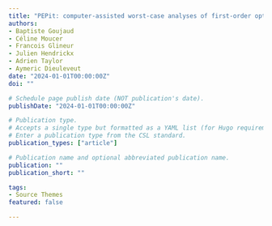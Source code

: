 ```yaml
---
title: "PEPit: computer-assisted worst-case analyses of first-order optimization methods in Python"
authors:
- Baptiste Goujaud
- Céline Moucer
- Francois Glineur 
- Julien Hendrickx
- Adrien Taylor
- Aymeric Dieuleveut
date: "2024-01-01T00:00:00Z"
doi: ""

# Schedule page publish date (NOT publication's date).
publishDate: "2024-01-01T00:00:00Z"

# Publication type.
# Accepts a single type but formatted as a YAML list (for Hugo requirements).
# Enter a publication type from the CSL standard.
publication_types: ["article"]

# Publication name and optional abbreviated publication name.
publication: ""
publication_short: ""

tags:
- Source Themes
featured: false

---
```

